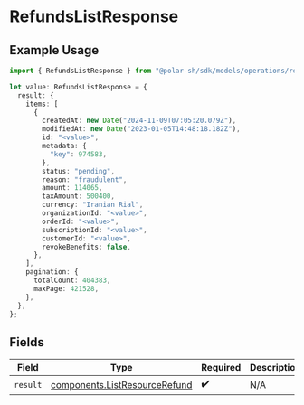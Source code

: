 # RefundsListResponse

## Example Usage

```typescript
import { RefundsListResponse } from "@polar-sh/sdk/models/operations/refundslist.js";

let value: RefundsListResponse = {
  result: {
    items: [
      {
        createdAt: new Date("2024-11-09T07:05:20.079Z"),
        modifiedAt: new Date("2023-01-05T14:48:18.182Z"),
        id: "<value>",
        metadata: {
          "key": 974583,
        },
        status: "pending",
        reason: "fraudulent",
        amount: 114065,
        taxAmount: 500400,
        currency: "Iranian Rial",
        organizationId: "<value>",
        orderId: "<value>",
        subscriptionId: "<value>",
        customerId: "<value>",
        revokeBenefits: false,
      },
    ],
    pagination: {
      totalCount: 404383,
      maxPage: 421528,
    },
  },
};
```

## Fields

| Field                                                                          | Type                                                                           | Required                                                                       | Description                                                                    |
| ------------------------------------------------------------------------------ | ------------------------------------------------------------------------------ | ------------------------------------------------------------------------------ | ------------------------------------------------------------------------------ |
| `result`                                                                       | [components.ListResourceRefund](../../models/components/listresourcerefund.md) | :heavy_check_mark:                                                             | N/A                                                                            |
